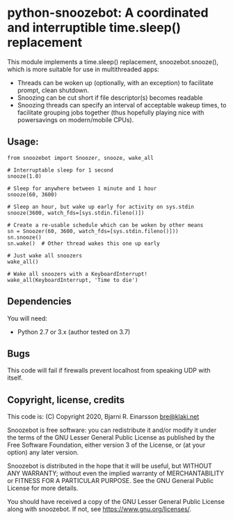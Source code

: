# python-snoozebot: A coordinated and interruptible time.sleep() replacement

This module implements a time.sleep() replacement, snoozebot.snooze(), which
is more suitable for use in multithreaded apps:

  * Threads can be woken up (optionally, with an exception) to facilitate
    prompt, clean shutdown.
  * Snoozing can be cut short if file descriptor(s) becomes readable
  * Snoozing threads can specify an interval of acceptable wakeup times,
    to facilitate grouping jobs together (thus hopefully playing nice with
    powersavings on modern/mobile CPUs).

## Usage:

    from snoozebot import Snoozer, snooze, wake_all

    # Interruptable sleep for 1 second
    snooze(1.0)

    # Sleep for anywhere between 1 minute and 1 hour
    snooze(60, 3600)

    # Sleep an hour, but wake up early for activity on sys.stdin
    snooze(3600, watch_fds=[sys.stdin.fileno()])

    # Create a re-usable schedule which can be woken by other means
    sn = Snoozer(60, 3600, watch_fds=[sys.stdin.fileno()]))
    sn.snooze()
    sn.wake()  # Other thread wakes this one up early

    # Just wake all snoozers
    wake_all()

    # Wake all snoozers with a KeyboardInterrupt!
    wake_all(KeyboardInterrupt, 'Time to die')


## Dependencies

You will need:

   * Python 2.7 or 3.x (author tested on 3.7)


## Bugs

This code will fail if firewalls prevent localhost from speaking UDP with
itself.


## Copyright, license, credits

This code is: (C) Copyright 2020, Bjarni R. Einarsson <bre@klaki.net>

Snoozebot is free software: you can redistribute it and/or modify
it under the terms of the GNU Lesser General Public License as
published by the Free Software Foundation, either version 3 of
the License, or (at your option) any later version.

Snoozebot is distributed in the hope that it will be useful,
but WITHOUT ANY WARRANTY; without even the implied warranty of
MERCHANTABILITY or FITNESS FOR A PARTICULAR PURPOSE.  See the
GNU General Public License for more details.

You should have received a copy of the GNU Lesser General Public
License along with snoozebot. If not, see <https://www.gnu.org/licenses/>.
